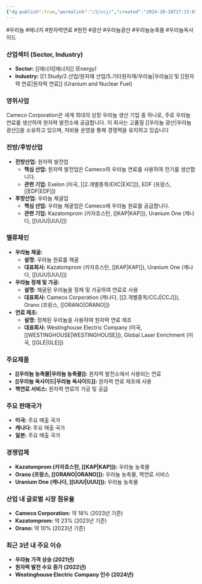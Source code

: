 ```yaml
---
{"dg-publish":true,"permalink":"/2/ccj/","created":"2024-10-18T17:15:07.386+09:00","updated":"2025-06-03T20:05:58.195+09:00"}
---
```


#우라늄 #에너지 #원자력연료 #원전 #광산 #우라늄광산
#우라늄농축물 #우라늄옥사이드 

### 산업섹터 (Sector, Industry)

- **Sector:** [[에너지\|에너지]] (Energy)
- **Industry:** [[1.Study/2.산업/원자재 산업/5.기타원자재/우라늄\|우라늄]] 및 [[원자력 연료\|원자력 연료]] (Uranium and Nuclear Fuel)

### 영위사업

Cameco Corporation은 세계 최대의 상장 우라늄 생산 기업 중 하나로, 주로 우라늄 연료를 생산하여 원자력 발전소에 공급합니다. 이 회사는 고품질 [[우라늄 광산\|우라늄 광산]]을 소유하고 있으며, 저비용 운영을 통해 경쟁력을 유지하고 있습니다


### 전방/후방산업

- **전방산업:** 원자력 발전업
    - **핵심 산업:** 원자력 발전업은 Cameco의 우라늄 연료를 사용하여 전기를 생산합니다.
    - **관련 기업:** Exelon (미국, [[2.개별종목/EXC\|EXC]]), EDF (프랑스, [[EDF\|EDF]])
- **후방산업:** 우라늄 채굴업
    - **핵심 산업:** 우라늄 채굴업은 Cameco에 우라늄 원료를 공급합니다.
    - **관련 기업:** Kazatomprom (카자흐스탄, [[KAP\|KAP]]), Uranium One (캐나다, [[UUU\|UUU]])

### 밸류체인

- **우라늄 채굴:**
    - **설명:** 우라늄 원료를 채굴
    - **대표회사:** Kazatomprom (카자흐스탄, [[KAP\|KAP]]), Uranium One (캐나다, [[UUU\|UUU]])
- **우라늄 정제 및 가공:**
    - **설명:** 채굴된 우라늄을 정제 및 가공하여 연료로 사용
    - **대표회사:** Cameco Corporation (캐나다, [[2.개별종목/CCJ\|CCJ]]), Orano (프랑스, [[ORANO\|ORANO]])
- **연료 제조:**
    - **설명:** 정제된 우라늄을 사용하여 원자력 연료 제조
    - **대표회사:** Westinghouse Electric Company (미국, [[WESTINGHOUSE\|WESTINGHOUSE]]), Global Laser Enrichment (미국, [[GLE\|GLE]])

### 주요제품

- **[[우라늄 농축물\|우라늄 농축물]]:** 원자력 발전소에서 사용되는 연료
- **[[우라늄 옥사이드\|우라늄 옥사이드]]:** 원자력 연료 제조에 사용
- **핵연료 서비스:** 원자력 연료의 가공 및 공급

### 주요 판매국가

- **미국:** 주요 매출 국가
- **캐나다:** 주요 매출 국가
- **일본:** 주요 매출 국가

### 경쟁업체

- **Kazatomprom (카자흐스탄, [[KAP\|KAP]]):** 우라늄 농축물
- **Orano (프랑스, [[ORANO\|ORANO]]):** 우라늄 농축물, 핵연료 서비스
- **Uranium One (캐나다, [[UUU\|UUU]]):** 우라늄 농축물

### 산업 내 글로벌 시장 점유율

- **Cameco Corporation:** 약 18% (2023년 기준)
- **Kazatomprom:** 약 23% (2023년 기준)
- **Orano:** 약 10% (2023년 기준)

### 최근 3년 내 주요 이슈

- **우라늄 가격 상승 (2021년)**
- **원자력 발전 수요 증가 (2022년)**
- **Westinghouse Electric Company 인수 (2024년)**